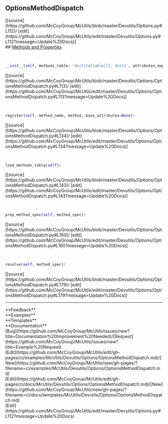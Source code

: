 ## <a id="McUtils.Devutils.Options.OptionsMethodDispatch">OptionsMethodDispatch</a> 

<div class="docs-source-link" markdown="1">
[[source](https://github.com/McCoyGroup/McUtils/blob/master/Devutils/Options.py#L112)/
[edit](https://github.com/McCoyGroup/McUtils/edit/master/Devutils/Options.py#L112?message=Update%20Docs)]
</div>









<div class="collapsible-section">
 <div class="collapsible-section collapsible-section-header" markdown="1">
## <a class="collapse-link" data-toggle="collapse" href="#methods" markdown="1"> Methods and Properties</a> <a class="float-right" data-toggle="collapse" href="#methods"><i class="fa fa-chevron-down"></i></a>
 </div>
 <div class="collapsible-section collapsible-section-body collapse show" id="methods" markdown="1">
 
<a id="McUtils.Devutils.Options.OptionsMethodDispatch.__init__" class="docs-object-method">&nbsp;</a> 
```python
__init__(self, methods_table: 'dict|Callable[[], dict]', attributes_map=None, default_method=None, methods_enum=None, case_insensitive=True, allow_custom_methods=True, method_key='method'): 
```
<div class="docs-source-link" markdown="1">
[[source](https://github.com/McCoyGroup/McUtils/blob/master/Devutils/Options/OptionsMethodDispatch.py#L113)/
[edit](https://github.com/McCoyGroup/McUtils/edit/master/Devutils/Options/OptionsMethodDispatch.py#L113?message=Update%20Docs)]
</div>


<a id="McUtils.Devutils.Options.OptionsMethodDispatch.register" class="docs-object-method">&nbsp;</a> 
```python
register(self, method_name, method, base_attributes=None): 
```
<div class="docs-source-link" markdown="1">
[[source](https://github.com/McCoyGroup/McUtils/blob/master/Devutils/Options/OptionsMethodDispatch.py#L134)/
[edit](https://github.com/McCoyGroup/McUtils/edit/master/Devutils/Options/OptionsMethodDispatch.py#L134?message=Update%20Docs)]
</div>


<a id="McUtils.Devutils.Options.OptionsMethodDispatch.load_methods_table" class="docs-object-method">&nbsp;</a> 
```python
load_methods_table(self): 
```
<div class="docs-source-link" markdown="1">
[[source](https://github.com/McCoyGroup/McUtils/blob/master/Devutils/Options/OptionsMethodDispatch.py#L143)/
[edit](https://github.com/McCoyGroup/McUtils/edit/master/Devutils/Options/OptionsMethodDispatch.py#L143?message=Update%20Docs)]
</div>


<a id="McUtils.Devutils.Options.OptionsMethodDispatch.prep_method_spec" class="docs-object-method">&nbsp;</a> 
```python
prep_method_spec(self, method_spec): 
```
<div class="docs-source-link" markdown="1">
[[source](https://github.com/McCoyGroup/McUtils/blob/master/Devutils/Options/OptionsMethodDispatch.py#L160)/
[edit](https://github.com/McCoyGroup/McUtils/edit/master/Devutils/Options/OptionsMethodDispatch.py#L160?message=Update%20Docs)]
</div>


<a id="McUtils.Devutils.Options.OptionsMethodDispatch.resolve" class="docs-object-method">&nbsp;</a> 
```python
resolve(self, method_spec): 
```
<div class="docs-source-link" markdown="1">
[[source](https://github.com/McCoyGroup/McUtils/blob/master/Devutils/Options/OptionsMethodDispatch.py#L179)/
[edit](https://github.com/McCoyGroup/McUtils/edit/master/Devutils/Options/OptionsMethodDispatch.py#L179?message=Update%20Docs)]
</div>
 </div>
</div>












---


<div markdown="1" class="text-secondary">
<div class="container">
  <div class="row">
   <div class="col" markdown="1">
**Feedback**   
</div>
   <div class="col" markdown="1">
**Examples**   
</div>
   <div class="col" markdown="1">
**Templates**   
</div>
   <div class="col" markdown="1">
**Documentation**   
</div>
   <div class="col" markdown="1">
   
</div>
   <div class="col" markdown="1">
   
</div>
   <div class="col" markdown="1">
   
</div>
</div>
  <div class="row">
   <div class="col" markdown="1">
[Bug](https://github.com/McCoyGroup/McUtils/issues/new?title=Documentation%20Improvement%20Needed)/[Request](https://github.com/McCoyGroup/McUtils/issues/new?title=Example%20Request)   
</div>
   <div class="col" markdown="1">
[Edit](https://github.com/McCoyGroup/McUtils/edit/gh-pages/ci/examples/McUtils/Devutils/Options/OptionsMethodDispatch.md)/[New](https://github.com/McCoyGroup/McUtils/new/gh-pages/?filename=ci/examples/McUtils/Devutils/Options/OptionsMethodDispatch.md)   
</div>
   <div class="col" markdown="1">
[Edit](https://github.com/McCoyGroup/McUtils/edit/gh-pages/ci/docs/McUtils/Devutils/Options/OptionsMethodDispatch.md)/[New](https://github.com/McCoyGroup/McUtils/new/gh-pages/?filename=ci/docs/templates/McUtils/Devutils/Options/OptionsMethodDispatch.md)   
</div>
   <div class="col" markdown="1">
[Edit](https://github.com/McCoyGroup/McUtils/edit/master/Devutils/Options.py#L112?message=Update%20Docs)   
</div>
   <div class="col" markdown="1">
   
</div>
   <div class="col" markdown="1">
   
</div>
   <div class="col" markdown="1">
   
</div>
</div>
</div>
</div>